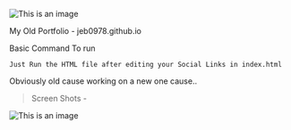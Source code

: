 ![This is an image](https://i.pinimg.com/originals/05/6c/58/056c584d9335fcabf080ca43e583e3c4.gif)


My Old Portfolio - jeb0978.github.io

Basic Command To run
```
Just Run the HTML file after editing your Social Links in index.html 
```



Obviously old cause working on a new one cause..
>Screen Shots - 

![This is an image](https://onlinescreenshot.com/files/1638724252-257560546-jeb0978.netlify.app.png)


